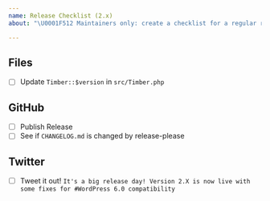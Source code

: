 ```yaml
---
name: Release Checklist (2.x)
about: "\U0001F512 Maintainers only: create a checklist for a regular release process"

---
```


## Files
- [ ] Update `Timber::$version` in `src/Timber.php`

## GitHub
- [ ] Publish Release
- [ ] See if `CHANGELOG.md` is changed by release-please

## Twitter
- [ ] Tweet it out!
```It's a big release day! Version 2.X is now live with some fixes for #WordPress 6.0 compatibility```